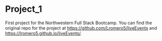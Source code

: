 # Project_1
First project for the Northwestern Full Stack Bootcamp. You can find the original repo for the project at  https://github.com/Lromero5/liveEvents and https://lromero5.github.io/liveEvents/.

